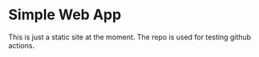 # Simple Web App

This is just a static site at the moment. The repo is used for testing github actions.
